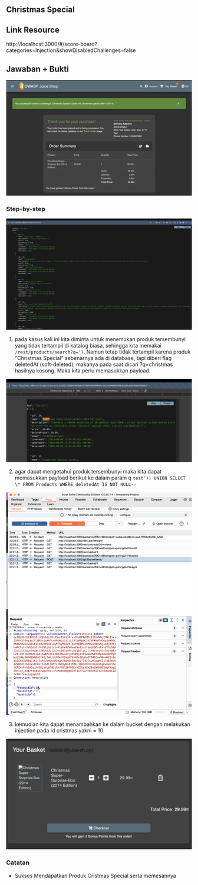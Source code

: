 ## Christmas Special

## Link Resource

http://localhost:3000/#/score-board?categories=Injection&showDisabledChallenges=false

## Jawaban + Bukti

![christmas](../../img/christmas-special/done.png)

### Step-by-step

![christmas](../../img/christmas-special/list.png)

1. pada kasus kali ini kita diminta untuk menemukan produk tersembunyi yang tidak tertampil di katalog biasa, sehingga kita memakai `/rest/products/search?q=')`. Namun tetap tidak tertampil karena produk “Christmas Special” sebenarnya ada di database, tapi diberi flag deletedAt (soft-deleted), makanya pada saat dicari ?q=christmas hasilnya kosong. Maka kita perlu memasukkan payload.

![christmas](../../img/christmas-special/chris.png)

2. agar dapat mengetahui produk tersembunyi maka kita dapat memasukkan payload berikut ke dalam param q `test')) UNION SELECT \* FROM Products WHERE deletedAt IS NOT NULL--`

![christmas](../../img/christmas-special/id.png)

3. kemudian kita dapat menambahkan ke dalam bucket dengan melakukan injection pada id cristmas yakni = 10.

![christmas](../../img/christmas-special/bucket.png)

### Catatan

- Sukses Mendapatkan Produk Cristmas Special serta memesannya
